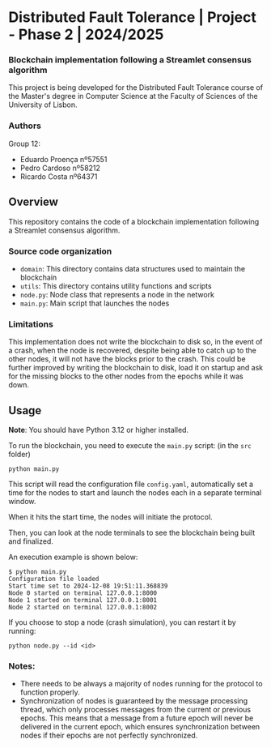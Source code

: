 # Distributed Fault Tolerance | Project - Phase 2 | 2024/2025

### Blockchain implementation following a Streamlet consensus algorithm

This project is being developed for the Distributed Fault Tolerance 
course of the Master's degree in Computer Science at the Faculty 
of Sciences of the University of Lisbon.

### Authors

Group 12:

- Eduardo Proença nº57551
- Pedro Cardoso nº58212
- Ricardo Costa nº64371


## Overview

This repository contains the code of a blockchain implementation
following a Streamlet consensus algorithm.

### Source code organization

- `domain`: This directory contains data structures used to maintain the blockchain
- `utils`: This directory contains utility functions and scripts
- `node.py`: Node class that represents a node in the network
- `main.py`: Main script that launches the nodes

### Limitations

This implementation does not write the blockchain to disk so, in the event of a crash, when the node is recovered, despite being able to catch up to the other nodes, it will not have the blocks prior to the crash. This could be further improved by writing the blockchain to disk, load it on startup and ask for the missing blocks to the other nodes from the epochs while it was down.

## Usage

**Note**: You should have Python 3.12 or higher installed.

To run the blockchain, you need to execute the `main.py` script: (in the `src` folder)

```python main.py```

This script will read the configuration file `config.yaml`, automatically set a time for the nodes to start and launch the nodes each in a separate terminal window.

When it hits the start time, the nodes will initiate the protocol.

Then, you can look at the node terminals to see the blockchain being built and finalized.

An execution example is shown below:

```
$ python main.py
Configuration file loaded
Start time set to 2024-12-08 19:51:11.368839
Node 0 started on terminal 127.0.0.1:8000
Node 1 started on terminal 127.0.0.1:8001
Node 2 started on terminal 127.0.0.1:8002
```

If you choose to stop a node (crash simulation), you can restart it by running:

```python node.py --id <id>```

### Notes:

- There needs to be always a majority of nodes running for the protocol to function properly.
- Synchronization of nodes is guaranteed by the message processing thread, which only processes messages from the current or previous epochs. This means that a message from a future epoch will never be delivered in the current epoch, which ensures synchronization between nodes if their epochs are not perfectly synchronized.